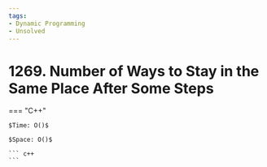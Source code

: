 ```yaml
---
tags:
- Dynamic Programming
- Unsolved
---
```



# 1269. Number of Ways to Stay in the Same Place After Some Steps

=== "C++"

    $Time: O()$

    $Space: O()$

    ``` c++
    ```